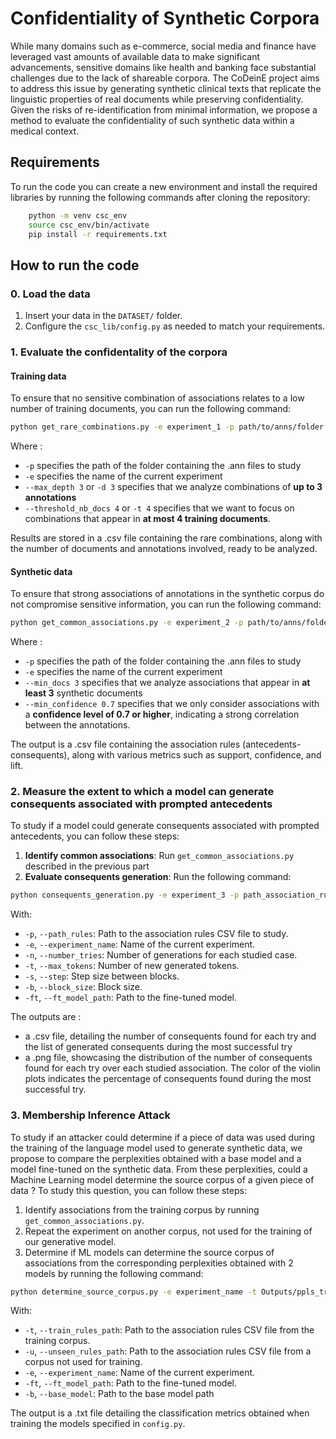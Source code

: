 # Confidentiality of Synthetic Corpora

While many domains such as e-commerce, social media and finance have leveraged vast amounts of available data to make significant advancements, sensitive domains like health and banking face substantial challenges due to the lack of shareable corpora. The CoDeinE project aims to address this issue by generating synthetic clinical texts that replicate the linguistic properties of real documents while preserving confidentiality. Given the risks of re-identification from minimal information, we propose a method to evaluate the confidentiality of such synthetic data within a medical context.

## Requirements

To run the code you can create a new environment and install the required libraries by running the following commands after cloning the repository:

```bash
    python -m venv csc_env
    source csc_env/bin/activate
    pip install -r requirements.txt
```

## How to run the code

### 0. Load the data

1. Insert your data in the `DATASET/` folder.
2. Configure the `csc_lib/config.py` as needed to match your requirements.

### 1. Evaluate the confidentality of the corpora

#### Training data

To ensure that no sensitive combination of associations relates to a low number of training documents, you can run the following command:

   ```bash
   python get_rare_combinations.py -e experiment_1 -p path/to/anns/folder  --max_depth 3 --threshold_nb_docs 4
   ```
Where :
- `-p` specifies the path of the folder containing the .ann files to study
- `-e` specifies the name of the current experiment
- `--max_depth 3` or `-d 3` specifies that we analyze combinations of **up to 3 annotations**
- `--threshold_nb_docs 4` or `-t 4` specifies that we want to focus on combinations that appear in **at most 4 training documents**.

Results are stored in a .csv file containing the rare combinations, along with the number of documents and annotations involved, ready to be analyzed.

#### Synthetic data

To ensure that strong associations of annotations in the synthetic corpus do not compromise sensitive information, you can run the following command:

   ```bash
   python get_common_associations.py -e experiment_2 -p path/to/anns/folder  --min_docs 3 --min_confidence 0.7
   ```
Where :
- `-p` specifies the path of the folder containing the .ann files to study
- `-e` specifies the name of the current experiment
- `--min_docs 3` specifies that we analyze associations that appear in **at least 3** synthetic documents
- `--min_confidence 0.7` specifies that we only consider associations with a **confidence level of 0.7 or higher**, indicating a strong correlation between the annotations.

The output is a .csv file containing the association rules (antecedents-consequents), along with various metrics such as support, confidence, and lift.

### 2. Measure the extent to which a model can generate consequents associated with prompted antecedents

To study if a model could generate consequents associated with prompted antecedents, you can follow these steps:

1. **Identify common associations**: Run `get_common_associations.py` described in the previous part
2. **Evaluate consequents generation**: Run the following command:

```bash
python consequents_generation.py -e experiment_3 -p path_association_rules.csv -n 30 -t 200 -s 1000 -b 2 -ft path/to/ft/model
```

With:
- `-p`, `--path_rules`: Path to the association rules CSV file to study.
- `-e`, `--experiment_name`: Name of the current experiment.
- `-n`, `--number_tries`: Number of generations for each studied case.
- `-t`, `--max_tokens`: Number of new generated tokens.
- `-s`, `--step`: Step size between blocks.
- `-b`, `--block_size`: Block size.
- `-ft`, `--ft_model_path`: Path to the fine-tuned model.


The outputs are :
- a .csv file, detailing the number of consequents found for each try and the list of generated consequents during the most successful try
- a .png file, showcasing the distribution of the number of consequents found for each try over each studied association. The color of the violin plots indicates the percentage of consequents found during the most successful try.

### 3. Membership Inference Attack

To study if an attacker could determine if a piece of data was used during the training of the language model used to generate synthetic data, we propose to compare the perplexities obtained with a base model and a model fine-tuned on the synthetic data. From these perplexities, could a Machine Learning model determine the source corpus of a given piece of data ? To study this question, you can follow these steps:

1. Identify associations from the training corpus by running `get_common_associations.py`.
2. Repeat the experiment on another corpus, not used for the training of our generative model.
3. Determine if ML models can determine the source corpus of associations from the corresponding perplexities obtained with 2 models by running the following command:

```bash
python determine_source_corpus.py -e experiment_name -t Outputs/ppls_train.csv -u Outputs/ppls_unseen.csv  -ft path/to/ft_model -b path/to/base_model
```

With:
- `-t`, `--train_rules_path`: Path to the association rules CSV file from the training corpus.
- `-u`, `--unseen_rules_path`: Path to the association rules CSV file from a corpus not used for training.
- `-e`, `--experiment_name`: Name of the current experiment.
- `-ft`, `--ft_model_path`: Path to the fine-tuned model.
- `-b`, `--base_model`: Path to the base model path

The output is a .txt file detailing the classification metrics obtained when training the models specified in `config.py`.
